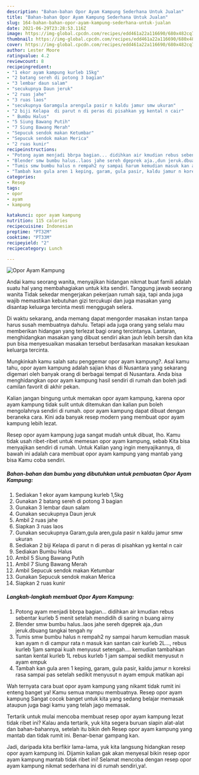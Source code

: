 ```yaml
---
description: "Bahan-bahan Opor Ayam Kampung Sederhana Untuk Jualan"
title: "Bahan-bahan Opor Ayam Kampung Sederhana Untuk Jualan"
slug: 164-bahan-bahan-opor-ayam-kampung-sederhana-untuk-jualan
date: 2021-06-29T23:28:53.116Z
image: https://img-global.cpcdn.com/recipes/edd461a22a116690/680x482cq70/opor-ayam-kampung-foto-resep-utama.jpg
thumbnail: https://img-global.cpcdn.com/recipes/edd461a22a116690/680x482cq70/opor-ayam-kampung-foto-resep-utama.jpg
cover: https://img-global.cpcdn.com/recipes/edd461a22a116690/680x482cq70/opor-ayam-kampung-foto-resep-utama.jpg
author: Lester Moore
ratingvalue: 4.2
reviewcount: 8
recipeingredient:
- "1 ekor ayam kampung kurleb 15kg"
- "2 batang sereh di potong 3 bagian"
- "3 lembar daun salam"
- "secukupnya Daun jeruk"
- "2 ruas jahe"
- "3 ruas laos"
- "secukupnya Garamgula arengula pasir n kaldu jamur smw ukuran"
- "2 biji Kelapa  di parut n di peras di pisahkan yg kental n cair"
- " Bumbu Halus"
- "5 Siung Bawang Putih"
- "7 Siung Bawang Merah"
- "Sepucuk sendok makan Ketumbar"
- "Sepucuk sendok makan Merica"
- "2 ruas kunir"
recipeinstructions:
- "Potong ayam menjadi bbrpa bagian... didihkan air kmudian rebus sebentar kurleb 5 menit setelah mendidih di saring n buang airny"
- "Blender smw bumbu halus..laos jahe sereh dgeprek aja.,dun jeruk.dbuang tangkai tengah ny"
- "Tumis smw bumbu halus n rempah2 ny sampai harum kemudian masuk kan ayam n di campur rata n masuk kan santan cair kurleb 2L..., rebus kurleb 1jam sampai kuah menyusut setengah.... kemudian tambahkan santan kental kurleb 1L rebus kurleb 1 jam sampai sedikit menyusut n ayam empuk"
- "Tambah kan gula aren 1 keping, garam, gula pasir, kaldu jamur n koreksi rasa sampai pas setelah sedikit menyusut n ayam empuk matikan api"
categories:
- Resep
tags:
- opor
- ayam
- kampung

katakunci: opor ayam kampung 
nutrition: 115 calories
recipecuisine: Indonesian
preptime: "PT32M"
cooktime: "PT33M"
recipeyield: "2"
recipecategory: Lunch

---
```



![Opor Ayam Kampung](https://img-global.cpcdn.com/recipes/edd461a22a116690/680x482cq70/opor-ayam-kampung-foto-resep-utama.jpg)

Andai kamu seorang wanita, menyajikan hidangan nikmat buat famili adalah suatu hal yang membahagiakan untuk kita sendiri. Tanggung jawab seorang  wanita Tidak sekedar mengerjakan pekerjaan rumah saja, tapi anda juga wajib memastikan kebutuhan gizi tercukupi dan juga masakan yang disantap keluarga tercinta mesti menggugah selera.

Di waktu  sekarang, anda memang dapat mengorder masakan instan tanpa harus susah membuatnya dahulu. Tetapi ada juga orang yang selalu mau memberikan hidangan yang terlezat bagi orang tercintanya. Lantaran, menghidangkan masakan yang dibuat sendiri akan jauh lebih bersih dan kita pun bisa menyesuaikan masakan tersebut berdasarkan masakan kesukaan keluarga tercinta. 



Mungkinkah kamu salah satu penggemar opor ayam kampung?. Asal kamu tahu, opor ayam kampung adalah sajian khas di Nusantara yang sekarang digemari oleh banyak orang di berbagai tempat di Nusantara. Anda bisa menghidangkan opor ayam kampung hasil sendiri di rumah dan boleh jadi camilan favorit di akhir pekan.

Kalian jangan bingung untuk memakan opor ayam kampung, karena opor ayam kampung tidak sulit untuk ditemukan dan kalian pun boleh mengolahnya sendiri di rumah. opor ayam kampung dapat dibuat dengan beraneka cara. Kini ada banyak resep modern yang membuat opor ayam kampung lebih lezat.

Resep opor ayam kampung juga sangat mudah untuk dibuat, lho. Kamu tidak usah ribet-ribet untuk memesan opor ayam kampung, sebab Kita bisa menyajikan sendiri di rumah. Untuk Kalian yang ingin menyajikannya, di bawah ini adalah cara membuat opor ayam kampung yang mantab yang bisa Kamu coba sendiri.

<!--inarticleads1-->

##### Bahan-bahan dan bumbu yang dibutuhkan untuk pembuatan Opor Ayam Kampung:

1. Sediakan 1 ekor ayam kampung kurleb 1,5kg
1. Gunakan 2 batang sereh di potong 3 bagian
1. Gunakan 3 lembar daun salam
1. Gunakan secukupnya Daun jeruk
1. Ambil 2 ruas jahe
1. Siapkan 3 ruas laos
1. Gunakan secukupnya Garam,gula aren,gula pasir n kaldu jamur smw ukuran
1. Sediakan 2 biji Kelapa  di parut n di peras di pisahkan yg kental n cair
1. Sediakan  Bumbu Halus
1. Ambil 5 Siung Bawang Putih
1. Ambil 7 Siung Bawang Merah
1. Ambil Sepucuk sendok makan Ketumbar
1. Gunakan Sepucuk sendok makan Merica
1. Siapkan 2 ruas kunir




<!--inarticleads2-->

##### Langkah-langkah membuat Opor Ayam Kampung:

1. Potong ayam menjadi bbrpa bagian... didihkan air kmudian rebus sebentar kurleb 5 menit setelah mendidih di saring n buang airny
1. Blender smw bumbu halus..laos jahe sereh dgeprek aja.,dun jeruk.dbuang tangkai tengah ny
1. Tumis smw bumbu halus n rempah2 ny sampai harum kemudian masuk kan ayam n di campur rata n masuk kan santan cair kurleb 2L..., rebus kurleb 1jam sampai kuah menyusut setengah.... kemudian tambahkan santan kental kurleb 1L rebus kurleb 1 jam sampai sedikit menyusut n ayam empuk
1. Tambah kan gula aren 1 keping, garam, gula pasir, kaldu jamur n koreksi rasa sampai pas setelah sedikit menyusut n ayam empuk matikan api




Wah ternyata cara buat opor ayam kampung yang nikamt tidak rumit ini enteng banget ya! Kamu semua mampu membuatnya. Resep opor ayam kampung Sangat cocok banget untuk kita yang sedang belajar memasak ataupun juga bagi kamu yang telah jago memasak.

Tertarik untuk mulai mencoba membuat resep opor ayam kampung lezat tidak ribet ini? Kalau anda tertarik, yuk kita segera buruan siapin alat-alat dan bahan-bahannya, setelah itu bikin deh Resep opor ayam kampung yang mantab dan tidak rumit ini. Benar-benar gampang kan. 

Jadi, daripada kita berfikir lama-lama, yuk kita langsung hidangkan resep opor ayam kampung ini. Dijamin kalian gak akan menyesal bikin resep opor ayam kampung mantab tidak ribet ini! Selamat mencoba dengan resep opor ayam kampung nikmat sederhana ini di rumah sendiri,ya!.

